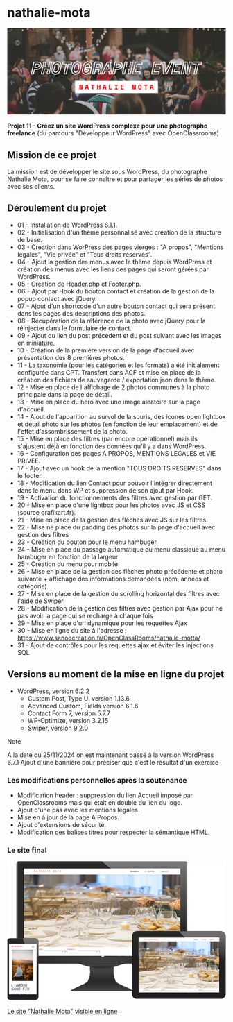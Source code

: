 # nathalie-mota

![Nathalie Mota](./Banner-Nathalie-Motta.png)

**Projet 11 - Créez un site WordPress complexe pour une photographe freelance** (du parcours "Développeur WordPress" avec OpenClassrooms)

## Mission de ce projet

La mission est de développer le site sous WordPress, du photographe Nathalie Mota, pour se faire connaître et pour partager les séries de photos avec ses clients.

## Déroulement du projet

- 01 - Installation de WordPress 6.1.1.
- 02 - Initialisation d'un thème personnalisé avec création de la structure de base.
- 03 - Creation dans WorPress des pages vierges : "A propos", "Mentions légales", "Vie privée" et "Tous droits réservés".
- 04 - Ajout la gestion des menus avec le thème depuis WordPress et création des menus avec les liens des pages qui seront gérées par WordPress.
- 05 - Création de Header.php et Footer.php.
- 06 - Ajout par Hook du bouton contact et création de la gestion de la popup contact avec jQuery.
- 07 - Ajout d'un shortcode d'un autre bouton contact qui sera présent dans les pages des descriptions des photos.
- 08 - Récupération de la référence de la photo avec jQuery pour la réinjecter dans le formulaire de contact.
- 09 - Ajout du lien du post précédent et du post suivant avec les images en miniature.
- 10 - Création de la première version de la page d'accueil avec présentation des 8 premières photos.
- 11 - La taxonomie (pour les catégories et les formats) a été initialement configurée dans CPT. Transfert dans ACF et mise en place de la création des fichiers de sauvegarde / exportation json dans le thème.
- 12 - Mise en place de l'affichage de 2 photos communes à la photo principale dans la page de détail.
- 13 - Mise en place du hero avec une image aleatoire sur la page d'accueil.
- 14 - Ajout de l'apparition au survol de la souris, des icones open lightbox et detail photo sur les photos (en fonction de leur emplacement) et de l'effet d'assombrissement de la photo.
- 15 - Mise en place des filtres (par encore opérationnel) mais ils s'ajustent déjà en fonction des données qu'il y a dans WordPress.
- 16 - Configuration des pages A PROPOS, MENTIONS LEGALES et VIE PRIVEE.
- 17 - Ajout avec un hook de la mention "TOUS DROITS RESERVES" dans le footer.
- 18 - Modification du lien Contact pour pouvoir l'intégrer directement dans le menu dans WP et suppression de son ajout par Hook.
- 19 - Activation du fonctionnements des filtres avec gestion par GET.
- 20 - Mise en place d'une lightbox pour les photos avec JS et CSS (source grafikart.fr).
- 21 - Mise en place de la gestion des flèches avec JS sur les filtres.
- 22 - Mise ne place du padding des photos sur la page d'accueil avec gestion des filtres
- 23 - Création du bouton pour le menu hambuger
- 24 - Mise en place du passage automatique du menu classique au menu hambuger en fonction de la largeur
- 25 - Création du menu pour mobile
- 26 - Mise en place de la gestion des flèches photo précédente et photo suivante + affichage des informations demandées (nom, années et catégorie)
- 27 - Mise en place de la gestion du scrolling horizontal des filtres avec l'aide de Swiper
- 28 - Modification de la gestion des filtres avec gestion par Ajax pour ne pas avoir la page qui se recharge à chaque fois
- 29 - Mise en place d'url dynamique pour les requettes Ajax
- 30 - Mise en ligne du site à l'adresse : https://www.sanoecreation.fr/OpenClassRooms/nathalie-motta/
- 31 - Ajout de contrôles pour les requettes ajax et éviter les injections SQL

## Versions au moment de la mise en ligne du projet

- WordPress, version 6.2.2
  - Custom Post, Type UI version 1.13.6
  - Advanced Custom, Fields version 6.1.6
  - Contact Form 7, version 5.7.7
  - WP-Optimize, version 3.2.15
  - Swiper, version 9.2.0

> [!NOTE]
> A la date du 25/11/2024 on est maintenant passé à la version WordPress 6.7.1
> Ajout d'une bannière pour préciser que c'est le résultat d'un exercice

### Les modifications personnelles après la soutenance
<ul>
    <li>Modification header : suppression du lien Accueil imposé par OpenClassrooms mais qui était en double du lien du logo.</li>
    <li>Ajout d'une pas avec les mentions légales.</li>
    <li>Mise en à jour de la page A Propos.</li>
    <li>Ajout d'extensions de sécurité.</li>    
    <li>Modification des balises titres pour respecter la sémantique HTML.</li>
</ul>

### Le site final

![Nathalie Mota](./monitor-g9ceeb1f8d_640.png)

[Le site "Nathalie Mota" visible en ligne](https://nathalie-mota.stephane-mouron.com/)

